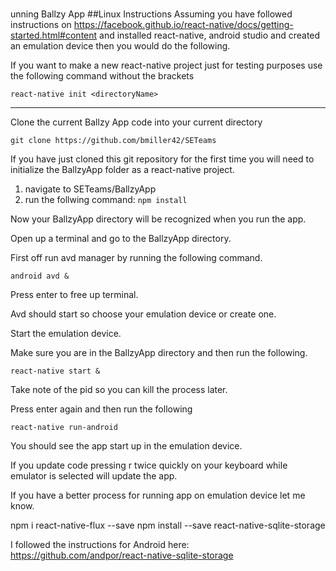 #
unning Ballzy App
##Linux Instructions
Assuming you have followed instructions on https://facebook.github.io/react-native/docs/getting-started.html#content
and installed react-native, android studio and created an emulation device then you would do the following.

If you want to make a new react-native project just for testing purposes use the following command without the brackets

```react-native init <directoryName>```

-----------------------------------------------------------

Clone the current Ballzy App code into your current directory

```git clone https://github.com/bmiller42/SETeams```

If you have just cloned this git repository for the first time you will need to initialize the BallzyApp folder as a react-native project. 

1. navigate to SETeams/BallzyApp
2. run the follwing command: ```npm install```


Now your BallzyApp directory will be recognized when you run the app.

Open up a terminal and go to the BallzyApp directory.

First off run avd manager by running the following command.


```android avd &```


Press enter to free up terminal.

Avd should start so choose your emulation device or create one.

Start the emulation device.

Make sure you are in the BallzyApp directory and then run the following.


```react-native start &```


Take note of the pid so you can kill the process later.

Press enter again and then run the following


```react-native run-android```

You should see the app start up in the emulation device.

If you update code pressing r twice quickly on your keyboard while emulator is selected will 
update the app.

If you have a better process for running app on emulation device let me know.


npm i react-native-flux --save
npm install --save react-native-sqlite-storage

I followed the instructions for Android here: https://github.com/andpor/react-native-sqlite-storage
